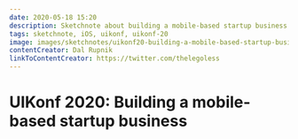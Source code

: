 ```yaml
---
date: 2020-05-18 15:20
description: Sketchnote about building a mobile-based startup business from UIKonf 2020 (online conference)
tags: sketchnote, iOS, uikonf, uikonf-20
image: images/sketchnotes/uikonf20-building-a-mobile-based-startup-business-small.jpg
contentCreator: Dal Rupnik
linkToContentCreator: https://twitter.com/thelegoless
---
```


# UIKonf 2020: Building a mobile-based startup business
